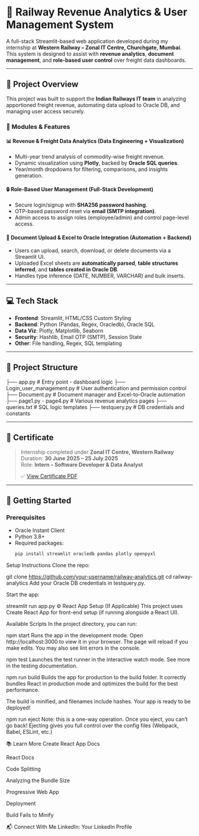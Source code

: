 # 🚂 Railway Revenue Analytics & User Management System

A full-stack Streamlit-based web application developed during my internship at **Western Railway – Zonal IT Centre, Churchgate, Mumbai**. This system is designed to assist with **revenue analytics**, **document management**, and **role-based user control** over freight data dashboards.

---

## 🎯 Project Overview

This project was built to support the **Indian Railways IT team** in analyzing apportioned freight revenue, automating data upload to Oracle DB, and managing user access securely.

### 🔧 Modules & Features

#### 📊 Revenue & Freight Data Analytics (Data Engineering + Visualization)
- Multi-year trend analysis of commodity-wise freight revenue.
- Dynamic visualization using **Plotly**, backed by **Oracle SQL queries**.
- Year/month dropdowns for filtering, comparisons, and insights generation.

#### 🔒 Role-Based User Management (Full-Stack Development)
- Secure login/signup with **SHA256 password hashing**.
- OTP-based password reset via **email (SMTP integration)**.
- Admin access to assign roles (employee/admin) and control page-level access.

#### 📁 Document Upload & Excel to Oracle Integration (Automation + Backend)
- Users can upload, search, download, or delete documents via a Streamlit UI.
- Uploaded Excel sheets are **automatically parsed**, **table structures inferred**, and **tables created in Oracle DB**.
- Handles type inference (DATE, NUMBER, VARCHAR) and bulk inserts.

---

## 💻 Tech Stack

- **Frontend**: Streamlit, HTML/CSS Custom Styling
- **Backend**: Python (Pandas, Regex, Oracledb), Oracle SQL
- **Data Viz**: Plotly, Matplotlib, Seaborn
- **Security**: Hashlib, Email OTP (SMTP), Session State
- **Other**: File handling, Regex, SQL templating

---

## 📁 Project Structure

├── app.py # Entry point - dashboard logic
├── Login_user_management.py # User authentication and permission control
├── Document.py # Document manager and Excel-to-Oracle automation
├── page1.py - page4.py # Various revenue analytics pages
├── queries.txt # SQL logic templates
├── testquery.py # DB credentials and constants

---

## 📜 Certificate

> Internship completed under **Zonal IT Centre, Western Railway**  
> Duration: **30 June 2025 – 25 July 2025**  
> Role: **Intern – Software Developer & Data Analyst**  
>  
> ✅ [View Certificate PDF](link-to-certificate)

---

## 🚀 Getting Started

### Prerequisites

- Oracle Instant Client
- Python 3.8+
- Required packages:
  ```bash
  pip install streamlit oracledb pandas plotly openpyxl
Setup Instructions
Clone the repo:

git clone https://github.com/your-username/railway-analytics.git
cd railway-analytics
Add your Oracle DB credentials in testquery.py.

Start the app:

streamlit run app.py
⚙️ React App Setup (If Applicable)
This project uses Create React App for front-end setup (if running alongside a React UI).

Available Scripts
In the project directory, you can run:

npm start
Runs the app in the development mode.
Open http://localhost:3000 to view it in your browser.
The page will reload if you make edits. You may also see lint errors in the console.

npm test
Launches the test runner in the interactive watch mode.
See more in the testing documentation.

npm run build
Builds the app for production to the build folder.
It correctly bundles React in production mode and optimizes the build for the best performance.

The build is minified, and filenames include hashes.
Your app is ready to be deployed!

npm run eject
Note: this is a one-way operation. Once you eject, you can’t go back!
Ejecting gives you full control over the config files (Webpack, Babel, ESLint, etc.)

📚 Learn More
Create React App Docs

React Docs

Code Splitting

Analyzing the Bundle Size

Progressive Web App

Deployment

Build Fails to Minify

📬 Connect With Me
LinkedIn: Your LinkedIn Profile
